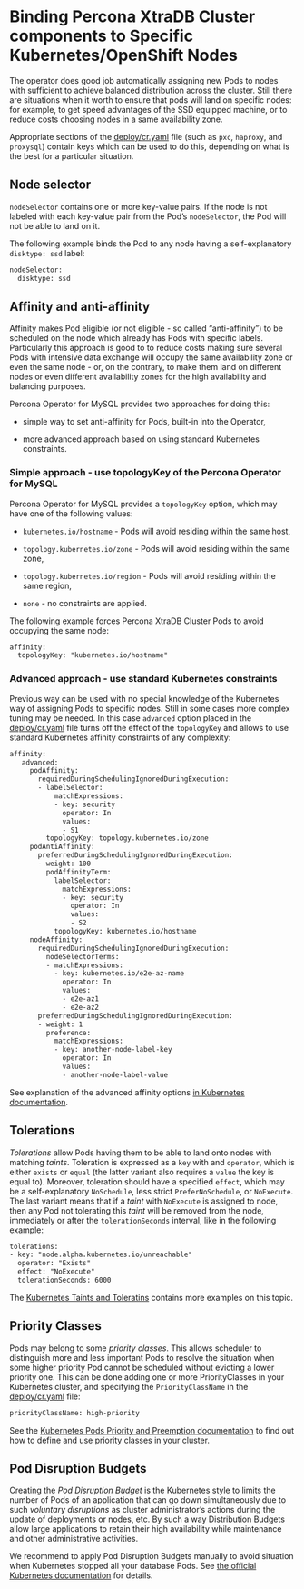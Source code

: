 # Binding Percona XtraDB Cluster components to Specific Kubernetes/OpenShift Nodes

The operator does good job automatically assigning new Pods to nodes
with sufficient to achieve balanced distribution across the cluster.
Still there are situations when it worth to ensure that pods will land
on specific nodes: for example, to get speed advantages of the SSD
equipped machine, or to reduce costs choosing nodes in a same
availability zone.

Appropriate sections of the
[deploy/cr.yaml](https://github.com/percona/percona-xtradb-cluster-operator/blob/main/deploy/cr.yaml)
file (such as `pxc`, `haproxy`, and `proxysql`) contain keys which can be used to do this, depending on what is the
best for a particular situation.

## Node selector

`nodeSelector` contains one or more key-value pairs. If the node is
not labeled with each key-value pair from the Pod’s `nodeSelector`,
the Pod will not be able to land on it.

The following example binds the Pod to any node having a
self-explanatory `disktype: ssd` label:

```default
nodeSelector:
  disktype: ssd
```

## Affinity and anti-affinity

Affinity makes Pod eligible (or not eligible - so called
“anti-affinity”) to be scheduled on the node which already has Pods with
specific labels. Particularly this approach is good to to reduce costs
making sure several Pods with intensive data exchange will occupy the
same availability zone or even the same node - or, on the contrary, to
make them land on different nodes or even different availability zones
for the high availability and balancing purposes.

Percona Operator for MySQL provides two approaches for doing this:

* simple way to set anti-affinity for Pods, built-in into the Operator,

* more advanced approach based on using standard Kubernetes constraints.

### Simple approach - use topologyKey of the Percona Operator for MySQL

Percona Operator for MySQL provides a `topologyKey` option, which
may have one of the following values:

* `kubernetes.io/hostname` - Pods will avoid residing within the same host,

* `topology.kubernetes.io/zone` - Pods will avoid residing
    within the same zone,

* `topology.kubernetes.io/region` - Pods will avoid
    residing within the same region,

* `none` - no constraints are applied.

The following example forces Percona XtraDB Cluster Pods to avoid
occupying the same node:

```default
affinity:
  topologyKey: "kubernetes.io/hostname"
```

### Advanced approach - use standard Kubernetes constraints

Previous way can be used with no special knowledge of the Kubernetes way
of assigning Pods to specific nodes. Still in some cases more complex
tuning may be needed. In this case `advanced` option placed in the
[deploy/cr.yaml](https://github.com/percona/percona-xtradb-cluster-operator/blob/main/deploy/cr.yaml)
file turns off the effect of the `topologyKey` and allows to use
standard Kubernetes affinity constraints of any complexity:

```default
affinity:
   advanced:
     podAffinity:
       requiredDuringSchedulingIgnoredDuringExecution:
       - labelSelector:
           matchExpressions:
           - key: security
             operator: In
             values:
             - S1
         topologyKey: topology.kubernetes.io/zone
     podAntiAffinity:
       preferredDuringSchedulingIgnoredDuringExecution:
       - weight: 100
         podAffinityTerm:
           labelSelector:
             matchExpressions:
             - key: security
               operator: In
               values:
               - S2
           topologyKey: kubernetes.io/hostname
     nodeAffinity:
       requiredDuringSchedulingIgnoredDuringExecution:
         nodeSelectorTerms:
         - matchExpressions:
           - key: kubernetes.io/e2e-az-name
             operator: In
             values:
             - e2e-az1
             - e2e-az2
       preferredDuringSchedulingIgnoredDuringExecution:
       - weight: 1
         preference:
           matchExpressions:
           - key: another-node-label-key
             operator: In
             values:
             - another-node-label-value
```

See explanation of the advanced affinity options [in Kubernetes
documentation](https://kubernetes.io/docs/concepts/scheduling-eviction/assign-pod-node/#affinity-and-anti-affinity).

## Tolerations

*Tolerations* allow Pods having them to be able to land onto nodes with
matching *taints*. Toleration is expressed as a `key` with and
`operator`, which is either `exists` or `equal` (the latter
variant also requires a `value` the key is equal to). Moreover,
toleration should have a specified `effect`, which may be a
self-explanatory `NoSchedule`, less strict `PreferNoSchedule`, or
`NoExecute`. The last variant means that if a *taint* with
`NoExecute` is assigned to node, then any Pod not tolerating this
*taint* will be removed from the node, immediately or after the
`tolerationSeconds` interval, like in the following example:

```default
tolerations:
- key: "node.alpha.kubernetes.io/unreachable"
  operator: "Exists"
  effect: "NoExecute"
  tolerationSeconds: 6000
```

The [Kubernetes Taints and
Toleratins](https://kubernetes.io/docs/concepts/configuration/taint-and-toleration/)
contains more examples on this topic.

## Priority Classes

Pods may belong to some *priority classes*. This allows scheduler to
distinguish more and less important Pods to resolve the situation when
some higher priority Pod cannot be scheduled without evicting a lower
priority one. This can be done adding one or more PriorityClasses in
your Kubernetes cluster, and specifying the `PriorityClassName` in the
[deploy/cr.yaml](https://github.com/percona/percona-xtradb-cluster-operator/blob/main/deploy/cr.yaml)
file:

```default
priorityClassName: high-priority
```

See the [Kubernetes Pods Priority and Preemption
documentation](https://kubernetes.io/docs/concepts/configuration/pod-priority-preemption)
to find out how to define and use priority classes in your cluster.

## Pod Disruption Budgets

Creating the *Pod Disruption Budget* is the Kubernetes style to limits
the number of Pods of an application that can go down simultaneously due
to such *voluntary disruptions* as cluster administrator’s actions
during the update of deployments or nodes, etc. By such a way
Distribution Budgets allow large applications to retain their high
availability while maintenance and other administrative activities.

We recommend to apply Pod Disruption Budgets manually to avoid situation
when Kubernetes stopped all your database Pods. See [the official
Kubernetes
documentation](https://kubernetes.io/docs/concepts/workloads/pods/disruptions/)
for details.
